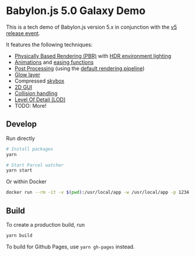 # Babylon.js 5.0 Galaxy Demo

This is a tech demo of Babylon.js version 5.x in conjunction with the [v5 release event](https://forum.babylonjs.com/t/shhh-its-a-secret-babylon-js-5-0-is-here-early/28938).

It features the following techniques:

- [Physically Based Rendering (PBR)](https://doc.babylonjs.com/divingDeeper/materials/using/introToPBR) with [HDR environment lighting](https://doc.babylonjs.com/divingDeeper/materials/using/HDREnvironment)
- [Animations](https://doc.babylonjs.com/divingDeeper/animation/animation_introduction) and [easing functions](https://doc.babylonjs.com/divingDeeper/animation/advanced_animations)
- [Post Processing](https://doc.babylonjs.com/divingDeeper/postProcesses/usePostProcesses) (using the [default rendering pipeline](https://doc.babylonjs.com/divingDeeper/postProcesses/defaultRenderingPipeline))
- [Glow layer](https://doc.babylonjs.com/divingDeeper/mesh/glowLayer)
- Compressed [skybox](https://doc.babylonjs.com/divingDeeper/environment/skybox)
- [2D GUI](https://doc.babylonjs.com/divingDeeper/gui/gui)
- [Collision handling](https://doc.babylonjs.com/divingDeeper/mesh/interactions/mesh_intersect)
- [Level Of Detail (LOD)](https://doc.babylonjs.com/divingDeeper/mesh/LOD)
- TODO: More!

## Develop

Run directly

```sh
# Install packages
yarn

# Start Parcel watcher
yarn start
```

Or within Docker

```sh
docker run --rm -it -v $(pwd):/usr/local/app -w /usr/local/app -p 1234:1234 node /bin/bash -c 'yarn && yarn start'
```

## Build

To create a production build, run

```sh
yarn build
```

To build for Github Pages, use `yarn gh-pages` instead.
